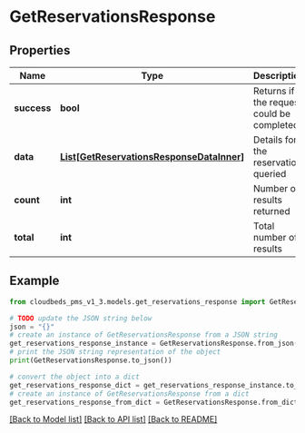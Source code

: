 # GetReservationsResponse


## Properties

Name | Type | Description | Notes
------------ | ------------- | ------------- | -------------
**success** | **bool** | Returns if the request could be completed | [optional] 
**data** | [**List[GetReservationsResponseDataInner]**](GetReservationsResponseDataInner.md) | Details for the reservation queried | [optional] 
**count** | **int** | Number of results returned | [optional] 
**total** | **int** | Total number of results | [optional] 

## Example

```python
from cloudbeds_pms_v1_3.models.get_reservations_response import GetReservationsResponse

# TODO update the JSON string below
json = "{}"
# create an instance of GetReservationsResponse from a JSON string
get_reservations_response_instance = GetReservationsResponse.from_json(json)
# print the JSON string representation of the object
print(GetReservationsResponse.to_json())

# convert the object into a dict
get_reservations_response_dict = get_reservations_response_instance.to_dict()
# create an instance of GetReservationsResponse from a dict
get_reservations_response_from_dict = GetReservationsResponse.from_dict(get_reservations_response_dict)
```
[[Back to Model list]](../README.md#documentation-for-models) [[Back to API list]](../README.md#documentation-for-api-endpoints) [[Back to README]](../README.md)


